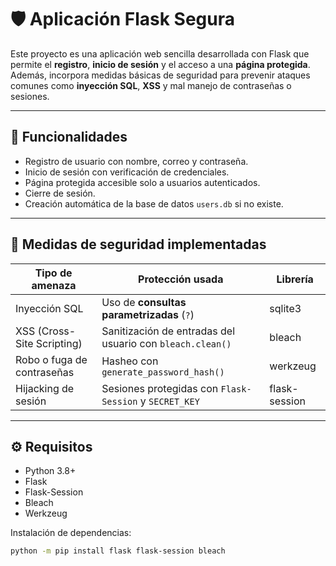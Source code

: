 # 🛡️ Aplicación Flask Segura

Este proyecto es una aplicación web sencilla desarrollada con Flask que permite el **registro**, **inicio de sesión** y el acceso a una **página protegida**. Además, incorpora medidas básicas de seguridad para prevenir ataques comunes como **inyección SQL**, **XSS** y mal manejo de contraseñas o sesiones.

---

## 🚀 Funcionalidades

- Registro de usuario con nombre, correo y contraseña.
- Inicio de sesión con verificación de credenciales.
- Página protegida accesible solo a usuarios autenticados.
- Cierre de sesión.
- Creación automática de la base de datos `users.db` si no existe.

---

## 🔐 Medidas de seguridad implementadas

| Tipo de amenaza       | Protección usada                                      | Librería |
|-----------------------|--------------------------------------------------------|----------|
| Inyección SQL         | Uso de **consultas parametrizadas** (`?`)              | sqlite3  |
| XSS (Cross-Site Scripting) | Sanitización de entradas del usuario con `bleach.clean()` | bleach   |
| Robo o fuga de contraseñas | Hasheo con `generate_password_hash()`               | werkzeug |
| Hijacking de sesión   | Sesiones protegidas con `Flask-Session` y `SECRET_KEY` | flask-session |

---

## ⚙️ Requisitos

- Python 3.8+
- Flask
- Flask-Session
- Bleach
- Werkzeug

Instalación de dependencias:

```bash
python -m pip install flask flask-session bleach
